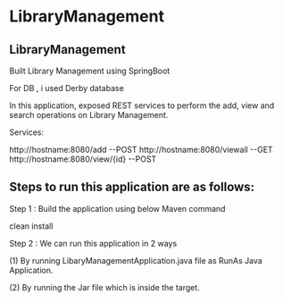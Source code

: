 # LibraryManagement
LibraryManagement
---------------------

Built Library Management using SpringBoot 

For DB , i used Derby database

In this application, exposed REST services to perform the add, view and search operations on Library Management.

Services:

http://hostname:8080/add --POST
http://hostname:8080/viewall --GET
http://hostname:8080/view/{id} --POST


Steps to run this application are as follows:
---------------------------------------------
Step 1 : Build the application using below Maven command

clean install

Step 2 : We can run this application in 2 ways 

(1) By running LibaryManagementApplication.java file as RunAs Java Application.

(2) By running the Jar file which is inside the target.

